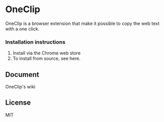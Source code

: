 # **OneClip**

OneClip is a browser extension that make it possible to copy the web text with a one click.

### **Installation instructions**

1. Install via the <a>Chrome web store</a>
1. To install from source, see <a>here</a>.

## Document

<a>OneClip's wiki</a>

## License

MIT

<!-- memo -->
<!-- [icon](https://www.flaticon.com/free-icon/paste_3388655?term=paste&related_id=3388655) -->
